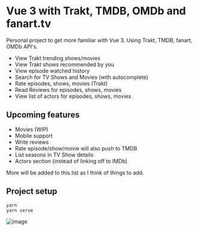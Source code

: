 # Vue 3 with Trakt, TMDB, OMDb and fanart.tv 

Personal project to get more familiar with Vue 3. Using Trakt, TMDB, fanart, OMDb API's.

- View Trakt trending shows/movies
- View Trakt shows recommended by you
- View episode watched history
- Search for TV Shows and Movies (with autocomplete)
- Rate episodes, shows, movies (Trakt)
- Read Reviews for episodes, shows, movies
- View list of actors for episodes, shows, movies

## Upcoming features
- Movies (WIP)
- Mobile support
- Write reviews
- Rate episode/show/movie will also push to TMDB
- List seasons in TV Show details
- Actors section (instead of linking off to IMDb)

More will be added to this list as I think of things to add. 

## Project setup
```
yarn
yarn serve
```

![image](https://user-images.githubusercontent.com/7110108/182758090-861ef4e1-8e60-4525-860a-026661d5b191.png)
